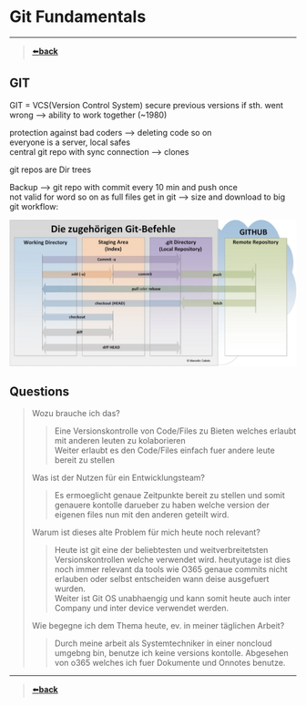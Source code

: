 # Git Fundamentals

---
>[⬅️**back**](./README.md)
## GIT
GIT = VCS(Version Control System)
secure previous versions if sth. went wrong --> ability to work together (~1980)

protection against bad coders --> deleting code so on  
everyone is a server, local safes  
central git repo with sync connection --> clones

git repos are Dir trees

Backup --> git repo with commit every 10 min and push once  
not valid for word so on as full files get in git --> size and download to big  
git workflow:

![git_functionality](./images/lecture02_03c_Die_drei_Status_GIT-Projekt_Kommandos.jpg)


## Questions

> Wozu brauche ich das? 
> >Eine Versionskontrolle von Code/Files zu Bieten welches erlaubt mit anderen leuten zu kolaborieren  
> Weiter erlaubt es den Code/Files einfach fuer andere leute bereit zu stellen
> 
> Was ist der Nutzen für ein Entwicklungsteam?  
> > Es ermoeglicht genaue Zeitpunkte bereit zu stellen und somit genauere kontolle darueber zu haben welche version der eigenen files nun mit den anderen geteilt wird.
> 
> Warum ist dieses alte Problem für mich heute noch relevant?  
> > Heute ist git eine der beliebtesten und weitverbreitetsten Versionskontrollen welche verwendet wird. heutyutage ist dies noch immer relevant da tools wie O365 genaue commits nicht erlauben oder selbst entscheiden wann deise ausgefuert wurden.  
> > Weiter ist Git OS unabhaengig und kann somit heute auch inter Company und inter device verwendet werden.
> 
> Wie begegne ich dem Thema heute, ev. in meiner täglichen Arbeit?  
> > Durch meine arbeit als Systemtechniker in einer noncloud umgebng bin, benutze ich keine versions kontolle. Abgesehen von o365 welches ich fuer Dokumente und Onnotes benutze.


---
>[⬅️**back**](./README.md)